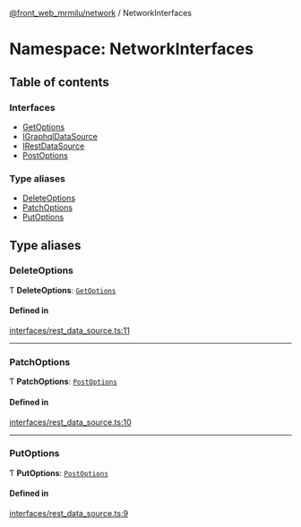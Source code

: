 [@front_web_mrmilu/network](../Network.md) / NetworkInterfaces

# Namespace: NetworkInterfaces

## Table of contents

### Interfaces

- [GetOptions](../interfaces/NetworkInterfaces.GetOptions.md)
- [IGraphqlDataSource](../interfaces/NetworkInterfaces.IGraphqlDataSource.md)
- [IRestDataSource](../interfaces/NetworkInterfaces.IRestDataSource.md)
- [PostOptions](../interfaces/NetworkInterfaces.PostOptions.md)

### Type aliases

- [DeleteOptions](NetworkInterfaces.md#deleteoptions)
- [PatchOptions](NetworkInterfaces.md#patchoptions)
- [PutOptions](NetworkInterfaces.md#putoptions)

## Type aliases

### DeleteOptions

Ƭ **DeleteOptions**: [`GetOptions`](../interfaces/NetworkInterfaces.GetOptions.md)

#### Defined in

[interfaces/rest_data_source.ts:11](https://github.com/mrmilu/front_web_mrmilu/blob/da9951b/packages/network/src/interfaces/rest_data_source.ts#L11)

___

### PatchOptions

Ƭ **PatchOptions**: [`PostOptions`](../interfaces/NetworkInterfaces.PostOptions.md)

#### Defined in

[interfaces/rest_data_source.ts:10](https://github.com/mrmilu/front_web_mrmilu/blob/da9951b/packages/network/src/interfaces/rest_data_source.ts#L10)

___

### PutOptions

Ƭ **PutOptions**: [`PostOptions`](../interfaces/NetworkInterfaces.PostOptions.md)

#### Defined in

[interfaces/rest_data_source.ts:9](https://github.com/mrmilu/front_web_mrmilu/blob/da9951b/packages/network/src/interfaces/rest_data_source.ts#L9)
